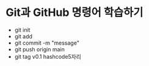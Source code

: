 # Git과 GitHub 명령어 학습하기
* git init
* git add
* git commit -m "message"
* git push origin main
* git tag v0.1 hashcode5자리